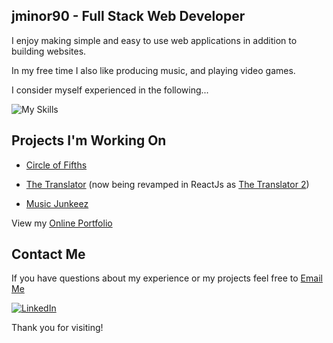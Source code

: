 ## jminor90 - Full Stack Web Developer
I enjoy making simple and easy to use web applications in addition to building websites.

In my free time I also like producing music, and playing video games.

I consider myself experienced in the following...

![My Skills](https://skillicons.dev/icons?i=js,html,css,react,graphql,jquery,mongodb,mysql,nodejs,py,sequelize)

## Projects I'm Working On

- [Circle of Fifths](https://jminor90.github.io/circle-of-fifths/)

- [The Translator](https://jminor90.github.io/the-translator/) (now being revamped in ReactJs as [The Translator 2](https://jminor90.github.io/the-translator-2/))

- [Music Junkeez](http://music-junkeez.herokuapp.com/)


View my [Online Portfolio](https://jminor90.github.io/jminor-react-portfolio/)

## Contact Me
If you have questions about my experience or my projects feel free to [Email Me](mailto:minor.jbm@gmail.com)

[![LinkedIn](https://skillicons.dev/icons?i=linkedin)](https://www.linkedin.com/in/jminor90/)

Thank you for visiting!
<!--
**jminor90/jminor90** is a ✨ _special_ ✨ repository because its `README.md` (this file) appears on your GitHub profile.

Here are some ideas to get you started:

- 🔭 I’m currently working on ...
- 🌱 I’m currently learning ...
- 👯 I’m looking to collaborate on ...
- 🤔 I’m looking for help with ...
- 💬 Ask me about ...
- 📫 How to reach me: ...
- 😄 Pronouns: ...
- ⚡ Fun fact: ...
-->
